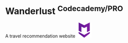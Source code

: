 # Wanderlust <sup>Codecademy/PRO</sup>
A travel recommendation website
![alt text](https://github.com/adam-p/markdown-here/raw/master/src/common/images/icon48.png "Logo Title Text 1")
